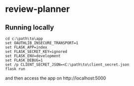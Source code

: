 # review-planner

## Running locally
```shell
cd c:\path\to\app
set OAUTHLIB_INSECURE_TRANSPORT=1
set FLASK_APP=index
set FLASK_SECRET_KEY=ignored
set FLASK_ENV=development
set FLASK_DEBUG=1
set /p CLIENT_SECRET_JSON=<C:\path\to\client_secret.json
flask run
```

and then access the app on http://localhost:5000